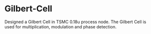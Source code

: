 # Gilbert-Cell
Designed a Gilbert Cell in TSMC 0.18u process node.  The Gilbert Cell is used for multiplication, modulation and phase detection.
